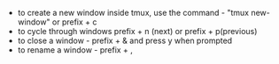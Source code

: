 - to create a new window inside tmux, use the command - "tmux new-window" or prefix + c
- to cycle through windows prefix + n (next) or prefix + p(previous)
- to close a window - prefix + & and press y when prompted
- to rename a window - prefix + ,
